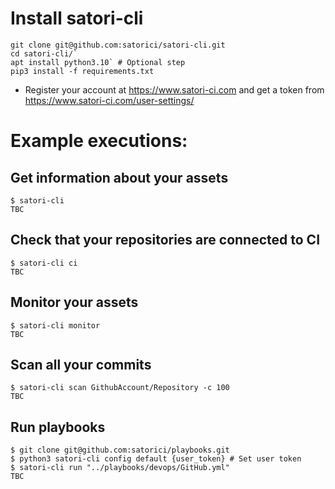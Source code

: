 # Install satori-cli
```
git clone git@github.com:satorici/satori-cli.git
cd satori-cli/`
apt install python3.10` # Optional step
pip3 install -f requirements.txt
```
- Register your account at https://www.satori-ci.com and get a token from https://www.satori-ci.com/user-settings/

# Example executions:

## Get information about your assets
```
$ satori-cli
TBC
```

## Check that your repositories are connected to CI
```
$ satori-cli ci
TBC
```

## Monitor your assets
```
$ satori-cli monitor
TBC
```

## Scan all your commits
```
$ satori-cli scan GithubAccount/Repository -c 100
TBC
```

## Run playbooks

```
$ git clone git@github.com:satorici/playbooks.git
$ python3 satori-cli config default {user_token} # Set user token
$ satori-cli run "../playbooks/devops/GitHub.yml"
TBC
```
